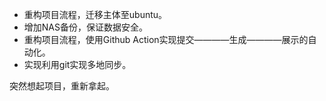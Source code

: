 - 重构项目流程，迁移主体至ubuntu。
- 增加NAS备份，保证数据安全。
- 重构项目流程，使用Github Action实现提交————生成————展示的自动化。
- 实现利用git实现多地同步。

突然想起项目，重新拿起。